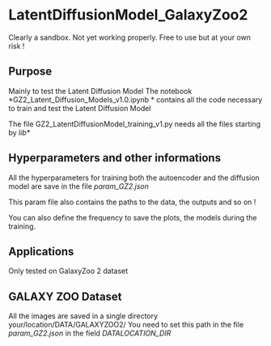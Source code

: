 # LatentDiffusionModel_GalaxyZoo2

Clearly a sandbox. Not yet working properly.
Free to use but at your own risk !

## Purpose 

Mainly to test the Latent Diffusion Model 
The notebook *GZ2_Latent_Diffusion_Models_v1.0.ipynb * contains all the code necessary to train and test the Latent Diffusion Model

The file GZ2_LatentDiffusionModel_training_v1.py needs all the files starting by _lib*_


## Hyperparameters and other informations

All the hyperparameters for training both the autoencoder and the diffusion model are save in the file *param_GZ2.json*

This param file also contains the paths to the data, the outputs and so on !

You can also define the frequency to save the plots, the models during the training.

## Applications
 
Only tested on GalaxyZoo 2 dataset

## GALAXY ZOO Dataset

All the images are saved in a single directory your/location/DATA/GALAXYZOO2/
You need to set this path in the file *param_GZ2.json* in the field *DATALOCATION_DIR*


